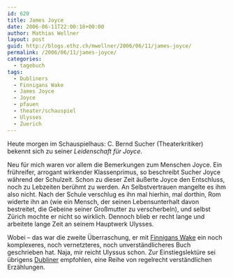 ```yaml
---
id: 620
title: James Joyce
date: 2006-06-11T22:00:18+00:00
author: Mathias Wellner
layout: post
guid: http://blogs.ethz.ch/mwellner/2006/06/11/james-joyce/
permalink: /2006/06/11/james-joyce/
categories:
  - tagebuch
tags:
  - Dubliners
  - Finnigans Wake
  - James Joyce
  - Joyce
  - pfauen
  - theater/schauspiel
  - Ulysses
  - Zuerich
---
```

Heute morgen im Schauspielhaus: C. Bernd Sucher (Theaterkritiker) bekennt sich zu seiner _Leidenschaft für Joyce_.

Neu für mich waren vor allem die Bemerkungen zum Menschen Joyce. Ein frühreifer, arrogant wirkender Klassenprimus, so beschreibt Sucher Joyce während der Schulzeit. Schon zu dieser Zeit äußerte Joyce den Entschluss, noch zu Lebzeiten berühmt zu werden. An Selbstvertrauen mangelte es ihm also nicht. Nach der Schule verschlug es ihn mal hierhin, mal dorthin, Rom widerte ihn an (wie ein Mensch, der seinen Lebensunterhalt davon bestreitet, die Gebeine seiner Großmutter zu verscherbeln), und selbst Zürich mochte er nicht so wirklich. Dennoch blieb er recht lange und arbeitete lange Zeit an seinem Hauptwerk Ulysses.

Wobei &#8211; das war die zweite Überraschung, er mit [Finnigans Wake](https://de.wikipedia.org/wiki/Finnegans_Wake) ein noch komplexeres, noch vernetzteres, noch unverständlicheres Buch geschrieben hat. Naja, mir reicht Ulyssus schon. Zur Einstiegslektüre sei übrigens [Dubliner](https://de.wikipedia.org/wiki/Dubliner_%28James_Joyce%29) empfohlen, eine Reihe von regelrecht verständlichen Erzählungen.